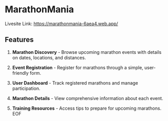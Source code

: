 # MarathonMania

Livesite Link: https://marathonmania-6aea4.web.app/

## Features

1. **Marathon Discovery** - Browse upcoming marathon events with details on dates, locations, and distances.

2. **Event Registration** - Register for marathons through a simple, user-friendly form.

3. **User Dashboard** - Track registered marathons and manage participation.

4. **Marathon Details** - View comprehensive information about each event.

5. **Training Resources** - Access tips to prepare for upcoming marathons.
EOF